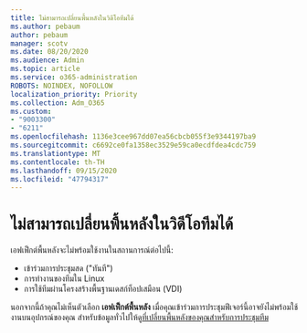 ```yaml
---
title: ไม่สามารถเปลี่ยนพื้นหลังในวิดีโอทีมได้
ms.author: pebaum
author: pebaum
manager: scotv
ms.date: 08/20/2020
ms.audience: Admin
ms.topic: article
ms.service: o365-administration
ROBOTS: NOINDEX, NOFOLLOW
localization_priority: Priority
ms.collection: Adm_O365
ms.custom:
- "9003300"
- "6211"
ms.openlocfilehash: 1136e3cee967dd07ea56cbcb055f3e9344197ba9
ms.sourcegitcommit: c6692ce0fa1358ec3529e59ca0ecdfdea4cdc759
ms.translationtype: MT
ms.contentlocale: th-TH
ms.lasthandoff: 09/15/2020
ms.locfileid: "47794317"
---
```

# <a name="cant-change-background-in-teams-video"></a>ไม่สามารถเปลี่ยนพื้นหลังในวิดีโอทีมได้

เอฟเฟ็กต์พื้นหลังจะไม่พร้อมใช้งานในสถานการณ์ต่อไปนี้:

- เข้าร่วมการประชุมสด ("ทันที")
- การทำงานของทีมใน Linux
- การใช้ทีมผ่านโครงสร้างพื้นฐานเดสก์ท็อปเสมือน (VDI)

นอกจากนี้ถ้าคุณไม่เห็นตัวเลือก **เอฟเฟ็กต์พื้นหลัง** เมื่อคุณเข้าร่วมการประชุมฟีเจอร์นี้อาจยังไม่พร้อมใช้งานบนอุปกรณ์ของคุณ สำหรับข้อมูลทั่วไปให้ดู[ที่เปลี่ยนพื้นหลังของคุณสำหรับการประชุมทีม](https://support.microsoft.com/office/change-your-background-for-a-teams-meeting-f77a2381-443a-499d-825e-509a140f4780)
